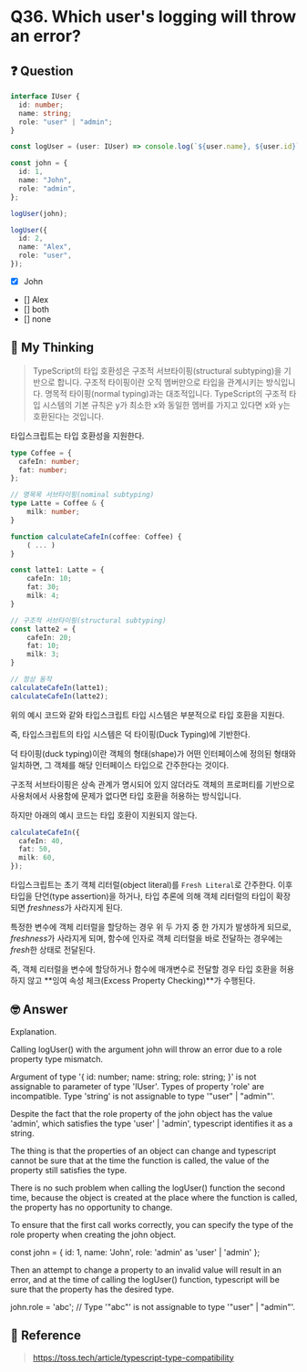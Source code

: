 # Q36. Which user's logging will throw an error?

## ❓ Question

```ts
interface IUser {
  id: number;
  name: string;
  role: "user" | "admin";
}

const logUser = (user: IUser) => console.log(`${user.name}, ${user.id}`);

const john = {
  id: 1,
  name: "John",
  role: "admin",
};

logUser(john);

logUser({
  id: 2,
  name: "Alex",
  role: "user",
});
```

- [x] John
- [] Alex
- [] both
- [] none

## 🤔 My Thinking

> TypeScript의 타입 호환성은 구조적 서브타이핑(structural subtyping)을 기반으로 합니다.
> 구조적 타이핑이란 오직 멤버만으로 타입을 관계시키는 방식입니다.
> 명목적 타이핑(normal typing)과는 대조적입니다. TypeScript의 구조적 타입 시스템의 기본 규칙은 y가 최소한 x와 동일한 멤버를 가지고 있다면 x와 y는 호환된다는 것입니다.

타입스크립트는 타입 호환성을 지원한다.

```ts
type Coffee = {
  cafeIn: number;
  fat: number;
};

// 명목목 서브타이핑(nominal subtyping)
type Latte = Coffee & {
    milk: number;
}

function calculateCafeIn(coffee: Coffee) {
    ( ... )
}

const latte1: Latte = {
    cafeIn: 10;
    fat: 30;
    milk: 4;
}

// 구조적 서브타이핑(structural subtyping)
const latte2 = {
    cafeIn: 20;
    fat: 10;
    milk: 3;
}

// 정상 동작
calculateCafeIn(latte1);
calculateCafeIn(latte2);

```

위의 예시 코드와 같와 타입스크립트 타입 시스템은 부분적으로 타입 호환을 지원다.

즉, 타입스크립트의 타입 시스템은 덕 타이핑(Duck Typing)에 기반한다.

덕 타이핑(duck typing)이란 객체의 형태(shape)가 어떤 인터페이스에 정의된 형태와 일치하면, 그 객체를 해당 인터페이스 타입으로 간주한다는 것이다.

구조적 서브타이핑은 상속 관계가 명시되어 있지 않더라도 객체의 프로퍼티를 기반으로 사용처에서 사용함에 문제가 없다면 타입 호환을 허용하는 방식입니다.

하지만 아래의 예시 코드는 타입 호환이 지원되지 않는다.

```ts
calculateCafeIn({
  cafeIn: 40,
  fat: 50,
  milk: 60,
});
```

타입스크립트는 초기 객체 리터럴(object literal)를 `Fresh Literal`로 간주한다.
이후 타입을 단언(type assertion)을 하거나, 타입 추론에 의해 객체 리터럴의 타입이 확장되면 *freshness*가 사라지게 된다.

특정한 변수에 객체 리터럴을 할당하는 경우 위 두 가지 중 한 가지가 발생하게 되므로, *freshness*가 사라지게 되며, 함수에 인자로 객체 리터럴을 바로 전달하는 경우에는
*fresh*한 상태로 전달된다.

즉, 객체 리터럴을 변수에 할당하거나 함수에 매개변수로 전달할 경우 타입 호환을 허용하지 않고 **잉여 속성 체크(Excess Property Checking)**가 수행된다.

## 🤓 Answer

Explanation.

Calling logUser() with the argument john will throw an error due to a role property type mismatch.

Argument of type '{ id: number; name: string; role: string; }' is not assignable to parameter of type 'IUser'.
Types of property 'role' are incompatible.
Type 'string' is not assignable to type '"user" | "admin"'.

Despite the fact that the role property of the john object has the value 'admin', which satisfies the type 'user' | 'admin', typescript identifies it as a string.

The thing is that the properties of an object can change and typescript cannot be sure that at the time the function is called, the value of the property still satisfies the type.

There is no such problem when calling the logUser() function the second time, because the object is created at the place where the function is called, the property has no opportunity to change.

To ensure that the first call works correctly, you can specify the type of the role property when creating the john object.

const john = {
id: 1,
name: 'John',
role: 'admin' as 'user' | 'admin'
};

Then an attempt to change a property to an invalid value will result in an error, and at the time of calling the logUser() function, typescript will be sure that the property has the desired type.

john.role = 'abc'; // Type '"abc"' is not assignable to type '"user" | "admin"'.

## 📄 Reference

> https://toss.tech/article/typescript-type-compatibility
